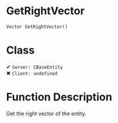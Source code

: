 # GetRightVector
```
Vector GetRightVector()
```
# Class
✔ `Server: CBaseEntity`  
✖ `Client: undefined`  

# Function Description
Get the right vector of the entity.
